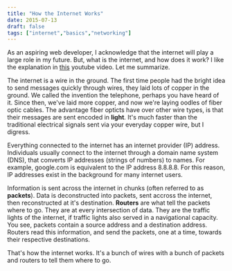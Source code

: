 ```yaml
---
title: "How the Internet Works"
date: 2015-07-13
draft: false
tags: ["internet","basics","networking"]
---
```


As an aspiring web developer, I acknowledge that the internet will play a large role in my future. But, what is the internet, and how does it work? I like the explanation in [this](https://www.youtube.com/watch?v=7_LPdttKXPc) youtube video. Let me summarize.

The internet is a wire in the ground. The first time people had the bright idea to send messages quickly through wires, they laid lots of copper in the ground. We called the invention the telephone, perhaps you have heard of it. Since then, we've laid more copper, and now we're laying oodles of fiber optic cables. The advantage fiber opticts have over other wire types, is that their messages are sent encoded in **light**. It's much faster than the traditional electrical signals sent via your everyday copper wire, but I digress.

Everything connected to the internet has an internet provider (IP) address. Individuals usually connect to the internet through a domain name system (DNS), that converts IP addresses (strings of numbers) to names. For example, google.com is equivalent to the IP address 8.8.8.8. For this reason, IP addresses exist in the background for many internet users.

Information is sent across the internet in chunks (often referred to as **packets**). Data is deconstructed into packets, sent accross the internet, then reconstructed at it's destination. **Routers** are what tell the packets where to go. They are at every intersection of data. They are the traffic lights of the internet, if traffic lights also served in a navigational capacity. You see, packets contain a source address and a destination address. Routers read this information, and send the packets, one at a time, towards their respective destinations.

That's how the internet works. It's a bunch of wires with a bunch of packets and routers to tell them where to go.